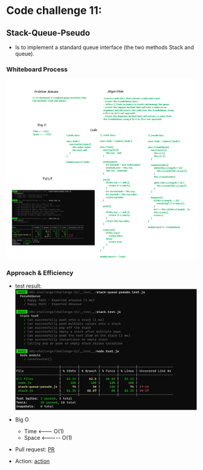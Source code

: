 # Code challenge 11:

## Stack-Queue-Pseudo
<!-- Description of the challenge -->
- Is to implement a standard queue interface (the two methods Stack and queue).

### Whiteboard Process
<!-- Embedded whiteboard image -->

![image](/images/pesodu01.png)

### Approach & Efficiency
<!-- What approach did you take? Discuss Why. What is the Big O space/time for this approach? -->
- test result:
![image](/images/pesodu-test.PNG)

- Big O 
   - Time <--- O(1)
   - Space <----- O(1)


- Pull request:
[PR](https://github.com/Razan-am/data-structures-and-algorithms/pull/35/)

- Action:
[action](https://github.com/Razan-am/data-structures-and-algorithms/runs/3444386024?check_suite_focus=true)
